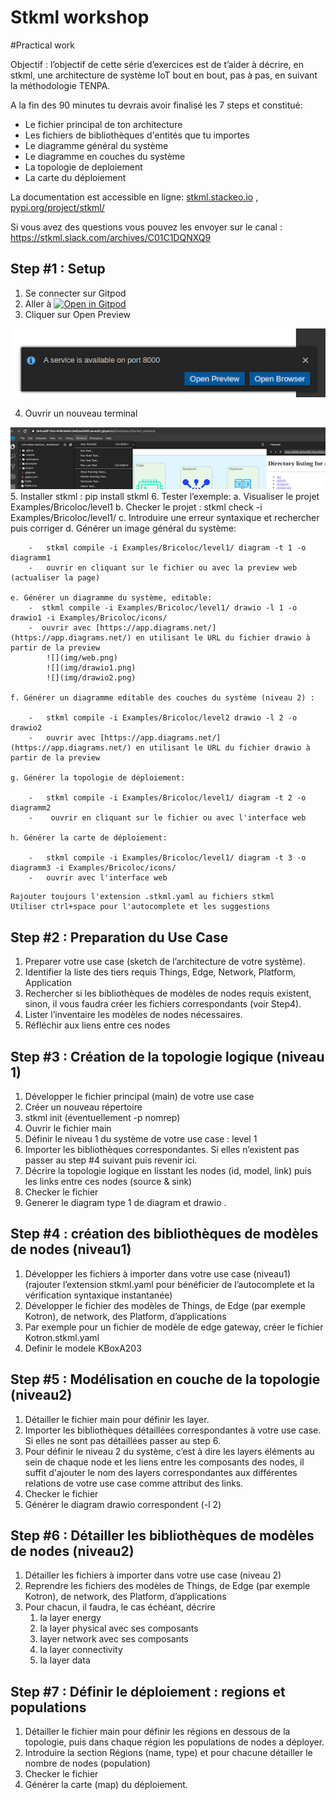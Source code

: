 
# Stkml workshop

#Practical work

Objectif : l’objectif de cette série d’exercices est de t’aider à décrire, en stkml, une architecture de système IoT bout en bout, pas à pas, en suivant la méthodologie TENPA. 

A la fin des 90 minutes tu devrais avoir finalisé les 7 steps et constitué:



*   Le fichier principal de ton architecture
*   Les fichiers de bibliothèques d'entités que tu importes
*   Le diagramme général du système 
*   Le diagramme en couches du système
*   La topologie de deploiement
*   La carte du déploiement

La documentation est accessible en ligne: [stkml.stackeo.io](https://stkml.stackeo.io)
, [pypi.org/project/stkml/](https://pypi.org/project/stkml/)

Si vous avez des questions vous pouvez les envoyer sur le canal : [https://stkml.slack.com/archives/C01C1DQNXQ9
](https://stkml.slack.com/archives/C01C1DQNXQ9)


## Step #1 : Setup 



1. Se connecter sur Gitpod
2. Aller à [![Open in Gitpod](https://gitpod.io/button/open-in-gitpod.svg)](https://gitpod.io/#https://github.com/Stackeo-io/stkml_workshop)
3. Cliquer sur Open Preview 

    

![](img/preview.png)

4. Ouvrir un nouveau terminal


      

![](img/terminale.png)
5.  Installer stkml : pip install stkml
6.  Tester l’exemple:
    a. Visualiser  le projet Examples/Bricoloc/level1 
    b. Checker le projet : stkml check -i Examples/Bricoloc/level1/
    c. Introduire une erreur syntaxique et rechercher puis corriger
    d. Générer un image général du système:
        
        -   stkml compile -i Examples/Bricoloc/level1/ diagram -t 1 -o diagramm1 
        -   ouvrir en cliquant sur le fichier ou avec la preview web (actualiser la page)
         
    e. Générer un diagramme du système, editable:
        -  stkml compile -i Examples/Bricoloc/level1/ drawio -l 1 -o drawio1 -i Examples/Bricoloc/icons/ 
        -  ouvrir avec [https://app.diagrams.net/](https://app.diagrams.net/) en utilisant le URL du fichier drawio à partir de la preview
            ![](img/web.png)
            ![](img/drawio1.png)
            ![](img/drawio2.png)
    
    f. Générer un diagramme editable des couches du système (niveau 2) :
    
        -   stkml compile -i Examples/Bricoloc/level2 drawio -l 2 -o drawio2 
        -   ouvrir avec [https://app.diagrams.net/](https://app.diagrams.net/) en utilisant le URL du fichier drawio à partir de la preview
        
    g. Générer la topologie de déploiement:
    
        -   stkml compile -i Examples/Bricoloc/level1/ diagram -t 2 -o diagramm2
        -    ouvrir en cliquant sur le fichier ou avec l'interface web
        
    h. Générer la carte de déploiement:
    
        -   stkml compile -i Examples/Bricoloc/level1/ diagram -t 3 -o diagramm3 -i Examples/Bricoloc/icons/
        -   ouvrir avec l'interface web

    


```
Rajouter toujours l'extension .stkml.yaml au fichiers stkml
Utiliser ctrl+space pour l'autocomplete et les suggestions 
```


## Step #2 : Preparation du Use Case



1. Preparer votre use case (sketch de l’architecture de votre système).
2. Identifier la liste des tiers requis Things, Edge, Network, Platform, Application 
3. Rechercher si les bibliothèques de modèles de nodes requis existent, sinon, il vous faudra créer les fichiers correspondants (voir Step4).
4. Lister l’inventaire les modèles de nodes nécessaires.
5. Réfléchir aux liens entre ces nodes


## Step #3 : Création de la topologie logique (niveau 1)



1. Développer le fichier principal (main) de votre use case
2. Créer un nouveau répertoire
3. stkml init (éventuellement -p nomrep)
4. Ouvrir le fichier main
5. Définir le niveau 1 du système de votre use case : level 1
6. Importer les bibliothèques correspondantes. Si elles n’existent pas passer au step #4 suivant puis revenir ici.
7. Décrire la topologie logique en lisstant les nodes (id, model, link) puis les links entre ces nodes (source & sink)
8. Checker le fichier
9. Generer le diagram type 1 de diagram et drawio .


## Step #4 : création des bibliothèques de modèles de nodes (niveau1)



1. Développer les fichiers à importer dans votre use case (niveau1) (rajouter l’extension stkml.yaml pour bénéficier de l’autocomplete et la vérification syntaxique instantanée) 
2. Développer le fichier des modèles de Things, de Edge (par exemple Kotron), de network, des Platform, d’applications
3. Par exemple pour un fichier de modèle de edge gateway, créer le fichier Kotron.stkml.yaml
4. Definir le modele KBoxA203


## Step #5 : Modélisation en couche de la topologie (niveau2)



1. Détailler le fichier main pour définir les layer.
2. Importer les bibliothèques détaillées correspondantes à votre use case. Si elles ne sont pas détaillées passer au  step 6.
3. Pour définir le niveau 2 du système, c’est à dire les layers éléments au sein de chaque node et les liens entre les composants des nodes, il suffit d'ajouter le nom des layers correspondantes aux différentes relations de votre use case comme attribut des links.
4. Checker le fichier
5. Générer le diagram drawio correspondent  (-l 2)


## Step #6 : Détailler les bibliothèques de modèles de nodes (niveau2)



1. Détailler  les fichiers à importer dans votre use case (niveau 2)
2. Reprendre les fichiers des modèles de Things, de Edge (par exemple Kotron), de network, des Platform, d’applications
3. Pour chacun, il faudra, le cas échéant, décrire
    1.  la layer energy
    2. la layer physical avec ses composants
    3. layer network avec ses composants
    4. la layer connectivity
    5. la layer data


## Step #7 : Définir le déploiement : regions et populations



1. Détailler le fichier main pour définir les régions en dessous de la topologie, puis dans chaque région les populations de nodes a déployer.
2. Introduire la section Régions (name, type)  et pour chacune détailler  le nombre de nodes (population)
3. Checker le fichier
4. Générer la carte (map) du déploiement.
